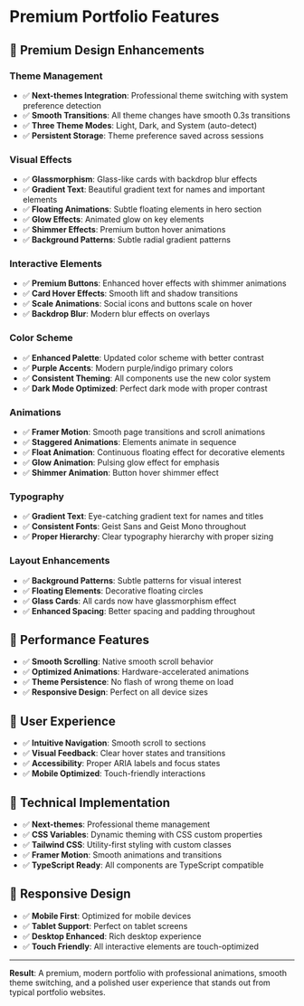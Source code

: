 # Premium Portfolio Features

## 🎨 **Premium Design Enhancements**

### **Theme Management**
- ✅ **Next-themes Integration**: Professional theme switching with system preference detection
- ✅ **Smooth Transitions**: All theme changes have smooth 0.3s transitions
- ✅ **Three Theme Modes**: Light, Dark, and System (auto-detect)
- ✅ **Persistent Storage**: Theme preference saved across sessions

### **Visual Effects**
- ✅ **Glassmorphism**: Glass-like cards with backdrop blur effects
- ✅ **Gradient Text**: Beautiful gradient text for names and important elements
- ✅ **Floating Animations**: Subtle floating elements in hero section
- ✅ **Glow Effects**: Animated glow on key elements
- ✅ **Shimmer Effects**: Premium button hover animations
- ✅ **Background Patterns**: Subtle radial gradient patterns

### **Interactive Elements**
- ✅ **Premium Buttons**: Enhanced hover effects with shimmer animations
- ✅ **Card Hover Effects**: Smooth lift and shadow transitions
- ✅ **Scale Animations**: Social icons and buttons scale on hover
- ✅ **Backdrop Blur**: Modern blur effects on overlays

### **Color Scheme**
- ✅ **Enhanced Palette**: Updated color scheme with better contrast
- ✅ **Purple Accents**: Modern purple/indigo primary colors
- ✅ **Consistent Theming**: All components use the new color system
- ✅ **Dark Mode Optimized**: Perfect dark mode with proper contrast

### **Animations**
- ✅ **Framer Motion**: Smooth page transitions and scroll animations
- ✅ **Staggered Animations**: Elements animate in sequence
- ✅ **Float Animation**: Continuous floating effect for decorative elements
- ✅ **Glow Animation**: Pulsing glow effect for emphasis
- ✅ **Shimmer Animation**: Button hover shimmer effect

### **Typography**
- ✅ **Gradient Text**: Eye-catching gradient text for names and titles
- ✅ **Consistent Fonts**: Geist Sans and Geist Mono throughout
- ✅ **Proper Hierarchy**: Clear typography hierarchy with proper sizing

### **Layout Enhancements**
- ✅ **Background Patterns**: Subtle patterns for visual interest
- ✅ **Floating Elements**: Decorative floating circles
- ✅ **Glass Cards**: All cards now have glassmorphism effect
- ✅ **Enhanced Spacing**: Better spacing and padding throughout

## 🚀 **Performance Features**

- ✅ **Smooth Scrolling**: Native smooth scroll behavior
- ✅ **Optimized Animations**: Hardware-accelerated animations
- ✅ **Theme Persistence**: No flash of wrong theme on load
- ✅ **Responsive Design**: Perfect on all device sizes

## 🎯 **User Experience**

- ✅ **Intuitive Navigation**: Smooth scroll to sections
- ✅ **Visual Feedback**: Clear hover states and transitions
- ✅ **Accessibility**: Proper ARIA labels and focus states
- ✅ **Mobile Optimized**: Touch-friendly interactions

## 🔧 **Technical Implementation**

- ✅ **Next-themes**: Professional theme management
- ✅ **CSS Variables**: Dynamic theming with CSS custom properties
- ✅ **Tailwind CSS**: Utility-first styling with custom classes
- ✅ **Framer Motion**: Smooth animations and transitions
- ✅ **TypeScript Ready**: All components are TypeScript compatible

## 📱 **Responsive Design**

- ✅ **Mobile First**: Optimized for mobile devices
- ✅ **Tablet Support**: Perfect on tablet screens
- ✅ **Desktop Enhanced**: Rich desktop experience
- ✅ **Touch Friendly**: All interactive elements are touch-optimized

---

**Result**: A premium, modern portfolio with professional animations, smooth theme switching, and a polished user experience that stands out from typical portfolio websites.

